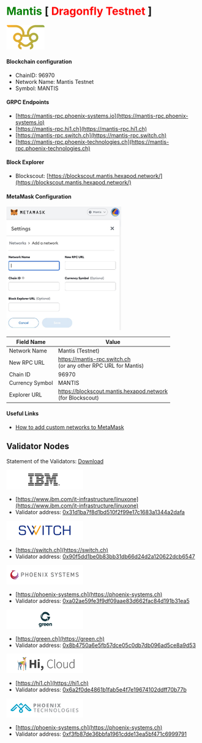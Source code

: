 # <span style="color: green">Mantis</span> [ <span style="color: red">Dragonfly Testnet</span> ]

<img src="images/mantis.svg" width="100" alt="Mantis" title="Mantis">

#### Blockchain configuration

* ChainID: 96970
* Network Name: Mantis Testnet
* Symbol: MANTIS

#### GRPC Endpoints
* [https://mantis-rpc.phoenix-systems.io](https://mantis-rpc.phoenix-systems.io)
* [https://mantis-rpc.hi1.ch](https://mantis-rpc.hi1.ch)
* [https://mantis-rpc.switch.ch](https://mantis-rpc.switch.ch)
* [https://mantis-rpc.phoenix-technologies.ch](https://mantis-rpc.phoenix-technologies.ch)

#### Block Explorer
* Blockscout: [https://blockscout.mantis.hexapod.network/](https://blockscout.mantis.hexapod.network/)

#### MetaMask Configuration

<img src="images/metamask_mantis.png" width="300" alt="MetaMask MANTIS" title="MetaMask MANTIS">

| Field Name | Value |
| --- | --- |
| Network Name | Mantis (Testnet) |
| New RPC URL | https://mantis-rpc.switch.ch <br/>(or any other RPC URL for Mantis) |
| Chain ID | 96970 |
| Currency Symbol | MANTIS |
| Explorer URL | https://blockscout.mantis.hexapod.network <br/>(for Blockscout) |

#### Useful Links
* [How to add custom networks to MetaMask](https://community.metamask.io/t/how-to-add-custom-networks-to-metamask-like-binance-and-polygon-matic/3634)

## Validator Nodes

Statement of the Validators: [Download](https://github.com/hexapods/mantis/blob/main/statement.pdf) 

<img src="https://github.com/hexapods/dragonfly/raw/main/images/logo_ibm.png" width="200" alt="IBM" title="IBM">

* [https://www.ibm.com/it-infrastructure/linuxone](https://www.ibm.com/it-infrastructure/linuxone)
* Validator address: [0x31d1ba7f8d1bd510f2f99e17c1683a1344a2dafa](https://mantis.phoenix-systems.io/address/0x31d1ba7f8d1bd510f2f99e17c1683a1344a2dafa)

<img src="https://github.com/hexapods/dragonfly/raw/main/images/logo_switch.png" width="200" alt="Switch" title="Switch">

* [https://switch.ch](https://switch.ch)
* Validator address: [0x90f5dd1be0b83bb31db66d24d2a120622dcb6547](https://mantis.switch.ch/address/0x90f5dd1be0b83bb31db66d24d2a120622dcb6547)

<img src="https://github.com/hexapods/dragonfly/raw/main/images/logo_phoenix_systems.png" width="200" alt="Phoenix Systems" title="Phoenix Systems">

* [https://phoenix-systems.ch](https://phoenix-systems.ch)
* Validator address: [0xa02ae59fe3f9df09aae83d662fac84d191b31ea5](https://mantis.phoenix-systems.io/address/0xa02ae59fe3f9df09aae83d662fac84d191b31ea5)

<img src="https://github.com/hexapods/dragonfly/raw/main/images/logo_green.png" width="200" alt="Green" title="Green">

* [https://green.ch](https://green.ch)
* Validator address: [0x8b4750a6e5fb57dce05c0db7db096ad5ce8a9d53](https://mantis.phoenix-systems.io/address/0x8b4750a6e5fb57dce05c0db7db096ad5ce8a9d53)

<img src="https://github.com/hexapods/dragonfly/raw/main/images/logo_hicloud.png" width="200" alt="Hi, cloud" title="Hi, cloud">

* [https://hi1.ch](https://hi1.ch)
* Validator address: [0x6a2f0de4861b1fab5e4f7e19674102ddff70b77b](https://mantis.phoenix-systems.io/address/0x6a2f0de4861b1fab5e4f7e19674102ddff70b77b)

<img src="https://github.com/hexapods/dragonfly/raw/main/images/logo_phoenix_technologies.png" width="200" alt="Phoenix Technologies" title="Phoenix Technologies">

* [https://phoenix-systems.ch](https://phoenix-systems.ch)
* Validator address: [0xf3fb87de36bbfa1961cdde13ea5bf471c6999791](https://mantis.phoenix-systems.io/address/0xf3fb87de36bbfa1961cdde13ea5bf471c6999791)
